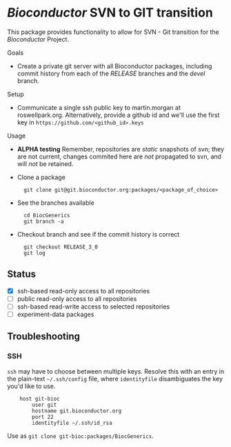# _Bioconductor_ SVN to GIT transition

This package provides functionality to allow for SVN - Git transition for
the _Bioconductor_ Project.

Goals

* Create a private git server with all Bioconductor packages, including commit
  history from each of the _RELEASE_ branches and the _devel_ branch.

Setup

* Communicate a single ssh public key to martin.morgan at
  roswellpark.org. Alternatively, provide a github id and we'll use
  the first key in `https://github.com/<github_id>.keys`

Usage

* **ALPHA testing** Remember, repositories are *static* snapshots of
  svn; they are not current, changes commited here are *not*
  propagated to svn, and will *not* be retained.

* Clone a package

        git clone git@git.bioconductor.org:packages/<package_of_choice>

* See the branches available

        cd BiocGenerics
        git branch -a

* Checkout branch and see if the commit history is correct

        git checkout RELEASE_3_0
        git log

## Status

- [x] ssh-based read-only access to all repositories
- [ ] public read-only access to all repositories
- [ ] ssh-based read-write access to selected repositories
- [ ] experiment-data packages

## Troubleshooting

### SSH

`ssh` may have to choose between multiple keys. Resolve this with an
entry in the plain-text `~/.ssh/config` file, where `identityfile`
disambiguates the key you'd like to use.

        host git-bioc
            user git
            hostname git.bioconductor.org
            port 22
            identityfile ~/.ssh/id_rsa

Use as `git clone git-bioc:packages/BiocGenerics`.
